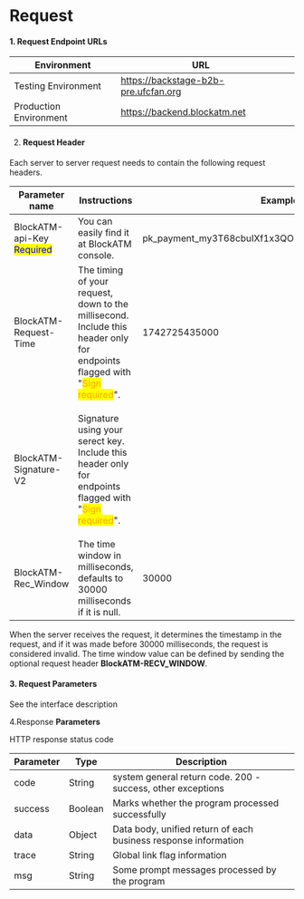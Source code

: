 # Request

#### 1. Request Endpoint URLs

<table><thead><tr><th>Environment</th><th>URL</th><th data-hidden></th></tr></thead><tbody><tr><td>Testing Environment</td><td><a href="https://backstage-b2b-pre.ufcfan.org">https://backstage-b2b-pre.ufcfan.org</a></td><td></td></tr><tr><td>Production Environment</td><td><a href="https://backend.blockatm.net">https://backend.blockatm.net</a></td><td></td></tr></tbody></table>



2. #### Request  Header

&#x20;Each server to server request needs to contain the following request headers.

<table><thead><tr><th width="212.0302734375">Parameter name</th><th width="375.4847412109375">Instructions</th><th>Example</th></tr></thead><tbody><tr><td>BlockATM-api-Key<br><mark style="color:blue;">Required</mark></td><td>You can easily find it at BlockATM console.</td><td>pk_payment_my3T68cbuIXf1x3QOEbWtFEfcJPxeBr8wTewDVM</td></tr><tr><td>BlockATM-Request-Time</td><td>The timing of your request, down to the millisecond.<br>Include this header only for endpoints flagged with "<mark style="color:orange;">Sign required</mark>".</td><td>1742725435000</td></tr><tr><td>BlockATM-Signature-V2</td><td><p>Signature using your serect key.<br>Include this header only for endpoints flagged with "<mark style="color:orange;">Sign required</mark>".</p><p></p></td><td></td></tr><tr><td>BlockATM-Rec_Window</td><td>The time window in milliseconds,<br>defaults to 30000 milliseconds if it is null.</td><td>30000 </td></tr></tbody></table>

When the server receives the request, it determines the timestamp in the request, and if it was made before 30000 milliseconds, the request is considered invalid. The time window value can be defined by sending the optional request header **BlockATM-RECV\_WINDOW**.



#### 3. Request **Parameters**

See the interface description



4.Response **Parameters**



HTTP response status code

| Parameter | Type     | Description                                                     |
| --------- | -------- | --------------------------------------------------------------- |
| code      | String   | system general return code. 200 -success, other exceptions      |
| success   | Boolean  | Marks whether the program processed successfully                |
| data      | Object   | Data body, unified return of each business response information |
| trace     | String   | Global link flag information                                    |
| msg       | String   | Some prompt messages processed by the program                   |





